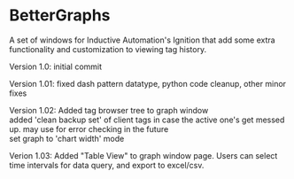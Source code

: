 # BetterGraphs
A set of windows for Inductive Automation's Ignition that add some extra functionality and customization to viewing tag history. 

Version 1.0: initial commit

Version 1.01: fixed dash pattern datatype, python code cleanup, other minor fixes

Version 1.02: 
Added tag browser tree to graph window <br />
added 'clean backup set' of client tags in case the active one's get messed up. may use for error checking in the future <br />
set graph to 'chart width' mode <br />

Verion 1.03:
Added "Table View" to graph window page. Users can select time intervals for data query, and export to excel/csv. 
